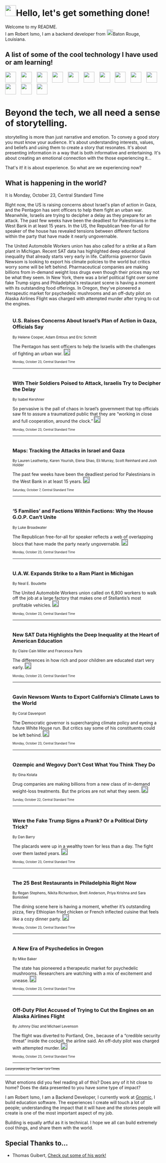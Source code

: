 <h1><img src="https://emojis.slackmojis.com/emojis/images/1643514375/3493/hot-coffee.gif?1643514375" width="35"/>Hello, let's get something done!</h1>

<p>Welcome to my README.<br/>
I am Robert Ismo, I am a backend developer from <img src="https://emojis.slackmojis.com/emojis/images/1638395689/50435/moulin_rouge.png?1638395689" width="20"/>Baton Rouge, Louisiana.</p>
<h2>A list of some of the cool technology I have used or am learning!</h2>
<p>
<img src="https://emojis.slackmojis.com/emojis/images/1643516091/21142/meow_bongotap.gif?1643516091" width="35" alt="">
<img src="https://img.shields.io/badge/Favorite%20Frontend%20Framework-SvelteKit-f83903" alt="">
<img src="https://img.shields.io/badge/Second%20Favorite-Vue-40b581" alt="">
<img src="https://img.shields.io/badge/Most%20Used%20Runtime-Nodejs-78b061" alt="">
<img src="https://emojis.slackmojis.com/emojis/images/1643517416/34482/fire.gif?1643517416" width="35" alt="">
<img src="https://img.shields.io/badge/Javascript%20But%20Better-Typescript-0078ca" alt="">
<img src="https://img.shields.io/badge/Favorite%20Language-Elixir-3e244d" alt="">
<img src="https://img.shields.io/badge/Containerize%20Everything-Docker-6ac9ef" alt="">
<img src="https://emojis.slackmojis.com/emojis/images/1643514596/5999/meow_party.gif?1643514596" width="35" alt="">
<img src="https://img.shields.io/badge/API%20Love%20Language-Graphql-de32a5" alt="">
<img src="https://img.shields.io/badge/Our%20Favorite%20Version%20Controller-Git-e94f33" alt="">
<img src="https://img.shields.io/badge/Favorite%20Database-Redis-d42d1d" alt="">
<img src="https://emojis.slackmojis.com/emojis/images/1643514559/5584/deployparrot.gif?1643514559" width="35" alt="">
<img src="https://img.shields.io/badge/Container%20Interstate-RabbitMQ-f66200" alt="">
<img src="https://img.shields.io/badge/Gotta%20Learn-Kubernetes-316adf" alt="">
<img src="https://img.shields.io/badge/Really%20Mature%20Now-WASM-654fef" alt="">
<img src="https://emojis.slackmojis.com/emojis/images/1666642497/61942/dance_vibe.gif?1666642497" width="35" alt="">
<img src="https://img.shields.io/badge/For%20My%20M1-ARM64-657d96" alt="">
<img src="https://img.shields.io/badge/Loving%20This%20So%20Much-TailwindCSS-17bcb5" alt="">
<img src="https://img.shields.io/badge/Cool%20Build%20Tool-Vite-f9cb24" alt="">
<img src="https://emojis.slackmojis.com/emojis/images/1669231376/62819/working-on-it.gif?1669231376" width="35" alt="">
<img src="https://img.shields.io/badge/Fun%20and%20Easy%20Database-MongoDB-5f8c49" alt="">
<img src="https://img.shields.io/badge/JS%20Life%20Support-NPM-c73737" alt="">
<img src="https://img.shields.io/badge/I%20Liked%20It-DynamoDB-0073b9" alt="">
<img src="https://emojis.slackmojis.com/emojis/images/1643514045/46/question.gif?1643514045" width="35" alt="">
<img src="https://img.shields.io/badge/cool-React-60d6f9" alt="">
<img src="https://img.shields.io/badge/Future%20Big%20Project-Lambda-f37e00" alt="">
<img src="https://img.shields.io/badge/NPM%20But%20Better-PNPM-f1aa07" alt="">
<img src="https://emojis.slackmojis.com/emojis/images/1643514943/9662/fbwow.gif?1643514943" width="35" alt="">
<img src="https://img.shields.io/badge/First%20Language-C-662079" alt="">
<img src="https://img.shields.io/badge/Where%20I%20Deploy%20Frontend-Vercel-000000" alt="">
<img src="https://img.shields.io/badge/Who%20Does%20not%20Want%20an%20App-Swift-f9492a" alt="">
<img src="https://emojis.slackmojis.com/emojis/images/1643514058/151/javascript.png?1643514058" width="35" alt="">
<img src="https://img.shields.io/badge/cool-Python-fbd542" alt="">
<img src="https://img.shields.io/badge/Favorite%20Something-Stripe-656cdc" alt="">
<img src="https://img.shields.io/badge/Of%20Course-HTML5-ed6327" alt="">
<img src="https://emojis.slackmojis.com/emojis/images/1660415405/60731/bomb.gif?1660415405" width="35" alt="">
<img src="https://img.shields.io/badge/hate-CSS-2964ec" alt="">
<img src="https://img.shields.io/badge/Learning-CircleCI-141215" alt="">
<img src="https://img.shields.io/badge/Learning-Rust-fbbb3b" alt="">
<img src="https://emojis.slackmojis.com/emojis/images/1660415397/60712/writing-hand.gif?1660415397" width="35" alt="">
<img src="https://img.shields.io/badge/Dev%20Browser%20of%20Choice-Firefox-cc4e26" alt="">
<img src="https://img.shields.io/badge/Recoverying%20From%20Windows-UNIX-1781e3" alt="">
<img src="https://img.shields.io/badge/LOVE-LogSeq-90c1c2" alt="">
<img src="https://emojis.slackmojis.com/emojis/images/1643514066/223/kirby.gif?1643514066" width="35" alt="">
<img src="https://img.shields.io/badge/Daily%20Driver-MacOS-e6e6e8" alt="">
<img src="https://img.shields.io/badge/Git%20Server-Github-000000" alt="">
<img src="https://img.shields.io/badge/enjoyable-EC2-f17428" alt="">
<img src="https://emojis.slackmojis.com/emojis/images/1643514239/2069/excited.gif?1643514239" width="35" alt="">
</p>
<h1>Beyond the tech, we all need a sense of storytelling.</h1>
<p>storytelling is more than just narrative and emotion. To convey a good story you must know your audience. It's about understanding interests, values, and beliefs and using them to create a story that resonates. It's about presenting information in a way that is both informative and entertaining. It's about creating an emotional connection with the those experiencing it...</p>
<p>That's it! it is about experience. So what are we experiencing now?</p>
<h2>What is happening in the world?</h2>
<p>It is Monday, October 23, Central Standard Time</p>
<p>
Right now, the US is raising concerns about Israel&#39;s plan of action in Gaza, and the Pentagon has sent officers to help them fight an urban war. Meanwhile, Israelis are trying to decipher a delay as they prepare for an attack. The past few weeks have been the deadliest for Palestinians in the West Bank in at least 15 years. In the US, the Republican free-for-all for speaker of the house has revealed tensions between different factions within the party that have made it nearly ungovernable. 

The United Automobile Workers union has also called for a strike at a Ram plant in Michigan. Recent SAT data has highlighted deep educational inequality that already starts very early in life. California governor Gavin Newsom is looking to export his climate policies to the world but critics worry some will be left behind. Pharmaceutical companies are making billions from in-demand weight loss drugs even though their prices may not be what they seem. In New York, there was a brief political fight over some fake Trump signs and Philadelphia&#39;s restaurant scene is having a moment with its outstanding food offerings. In Oregon, they&#39;ve pioneered a therapeutic market for psychedelic mushrooms and an off-duty pilot on Alaska Airlines Flight was charged with attempted murder after trying to cut the engines.</p>
<ol>
<img src="https://img.shields.io/badge/-us-blue" alt="">
<h3>U.S. Raises Concerns About Israel’s Plan of Action in Gaza, Officials Say</h3>
<sub>By Helene Cooper, Adam Entous and Eric Schmitt</sub>
<p>The Pentagon has sent officers to help the Israelis with the challenges of fighting an urban war.  <a href=""><img src="https://developer.nytimes.com/files/poweredby_nytimes_30b.png?v=1583354208352" height="20"></a></p>
<sub><sub>Monday, October 23, Central Standard Time</sub></sub>
<hr/>
<img src="https://img.shields.io/badge/-world-blue" alt="">
<h3>With Their Soldiers Poised to Attack, Israelis Try to Decipher the Delay</h3>
<sub>By Isabel Kershner</sub>
<p>So pervasive is the pall of chaos in Israel’s government that top officials saw fit to assure a traumatized public that they are “working in close and full cooperation, around the clock.”  <a href=""><img src="https://developer.nytimes.com/files/poweredby_nytimes_30b.png?v=1583354208352" height="20"></a></p>
<sub><sub>Monday, October 23, Central Standard Time</sub></sub>
<hr/>
<img src="https://img.shields.io/badge/-world-blue" alt="">
<h3>Maps: Tracking the Attacks in Israel and Gaza</h3>
<sub>By Lauren Leatherby, Karen Yourish, Elena Shao, Eli Murray, Scott Reinhard and Josh Holder</sub>
<p>The past few weeks have been the deadliest period for Palestinians in the West Bank in at least 15 years.  <a href=""><img src="https://developer.nytimes.com/files/poweredby_nytimes_30b.png?v=1583354208352" height="20"></a></p>
<sub><sub>Saturday, October 7, Central Standard Time</sub></sub>
<hr/>
<img src="https://img.shields.io/badge/-us-blue" alt="">
<h3>‘5 Families’ and Factions Within Factions: Why the House G.O.P. Can’t Unite</h3>
<sub>By Luke Broadwater</sub>
<p>The Republican free-for-all for speaker reflects a web of overlapping blocs that have made the party nearly ungovernable.  <a href=""><img src="https://developer.nytimes.com/files/poweredby_nytimes_30b.png?v=1583354208352" height="20"></a></p>
<sub><sub>Monday, October 23, Central Standard Time</sub></sub>
<hr/>
<img src="https://img.shields.io/badge/-business-blue" alt="">
<h3>U.A.W. Expands Strike to a Ram Plant in Michigan</h3>
<sub>By Neal E. Boudette</sub>
<p>The United Automobile Workers union called on 6,800 workers to walk off the job at a large factory that makes one of Stellantis’s most profitable vehicles.  <a href=""><img src="https://developer.nytimes.com/files/poweredby_nytimes_30b.png?v=1583354208352" height="20"></a></p>
<sub><sub>Monday, October 23, Central Standard Time</sub></sub>
<hr/>
<img src="https://img.shields.io/badge/-upshot-blue" alt="">
<h3>New SAT Data Highlights the Deep Inequality at the Heart of American Education</h3>
<sub>By Claire Cain Miller and Francesca Paris</sub>
<p>The differences in how rich and poor children are educated start very early.  <a href=""><img src="https://developer.nytimes.com/files/poweredby_nytimes_30b.png?v=1583354208352" height="20"></a></p>
<sub><sub>Monday, October 23, Central Standard Time</sub></sub>
<hr/>
<img src="https://img.shields.io/badge/-climate-blue" alt="">
<h3>Gavin Newsom Wants to Export California’s Climate Laws to the World</h3>
<sub>By Coral Davenport</sub>
<p>The Democratic governor is supercharging climate policy and eyeing a future White House run. But critics say some of his constituents could be left behind.  <a href=""><img src="https://developer.nytimes.com/files/poweredby_nytimes_30b.png?v=1583354208352" height="20"></a></p>
<sub><sub>Monday, October 23, Central Standard Time</sub></sub>
<hr/>
<img src="https://img.shields.io/badge/-health-blue" alt="">
<h3>Ozempic and Wegovy Don’t Cost What You Think They Do</h3>
<sub>By Gina Kolata</sub>
<p>Drug companies are making billions from a new class of in-demand weight-loss treatments. But the prices are not what they seem.  <a href=""><img src="https://developer.nytimes.com/files/poweredby_nytimes_30b.png?v=1583354208352" height="20"></a></p>
<sub><sub>Sunday, October 22, Central Standard Time</sub></sub>
<hr/>
<img src="https://img.shields.io/badge/-nyregion-blue" alt="">
<h3>Were the Fake Trump Signs a Prank? Or a Political Dirty Trick?</h3>
<sub>By Dan Barry</sub>
<p>The placards were up in a wealthy town for less than a day. The fight over them lasted years.  <a href=""><img src="https://developer.nytimes.com/files/poweredby_nytimes_30b.png?v=1583354208352" height="20"></a></p>
<sub><sub>Monday, October 23, Central Standard Time</sub></sub>
<hr/>
<img src="https://img.shields.io/badge/-dining-blue" alt="">
<h3>The 25 Best Restaurants in Philadelphia Right Now</h3>
<sub>By Regan Stephens, Nikita Richardson, Brett Anderson, Priya Krishna and Sara Bonisteel</sub>
<p>The dining scene here is having a moment, whether it’s outstanding pizza, fiery Ethiopian fried chicken or French inflected cuisine that feels like a cozy dinner party.  <a href=""><img src="https://developer.nytimes.com/files/poweredby_nytimes_30b.png?v=1583354208352" height="20"></a></p>
<sub><sub>Monday, October 23, Central Standard Time</sub></sub>
<hr/>
<img src="https://img.shields.io/badge/-us-blue" alt="">
<h3>A New Era of Psychedelics in Oregon</h3>
<sub>By Mike Baker</sub>
<p>The state has pioneered a therapeutic market for psychedelic mushrooms. Researchers are watching with a mix of excitement and unease.  <a href=""><img src="https://developer.nytimes.com/files/poweredby_nytimes_30b.png?v=1583354208352" height="20"></a></p>
<sub><sub>Monday, October 23, Central Standard Time</sub></sub>
<hr/>
<img src="https://img.shields.io/badge/-us-blue" alt="">
<h3>Off-Duty Pilot Accused of Trying to Cut the Engines on an Alaska Airlines Flight</h3>
<sub>By Johnny Diaz and Michael Levenson</sub>
<p>The flight was diverted to Portland, Ore., because of a “credible security threat” inside the cockpit, the airline said. An off-duty pilot was charged with attempted murder.  <a href=""><img src="https://developer.nytimes.com/files/poweredby_nytimes_30b.png?v=1583354208352" height="20"></a></p>
<sub><sub>Monday, October 23, Central Standard Time</sub></sub>
<hr/>
</ol>
<a href="https://developer.nytimes.com"><sub><sub>Data provided by The New York Times</sub></sub></a>
<hr/>
<p>What emotions did you feel reading all of this? Does any of it hit close to home? Does the data presented to you have some type of impact?</p>
<p>I am Robert Ismo, I am a Backend Developer, I currently work at <a href="https://gnomic.education/">Gnomic</a>, I build education software. The experiences I create will touch a lot of people; understanding the impact that it will have and the stories people will create is one of the most important aspect of my job.</p>
<p>Building is equally artful as it is technical. I hope we all can build extremely cool things, and share them with the world.</p>
<h2>Special Thanks to...</h2>
<ul>
<li>Thomas Guibert, <a href="https://github.com/thmsgbrt/thmsgbrt">Check out some of his work!</a></li>
</ul>